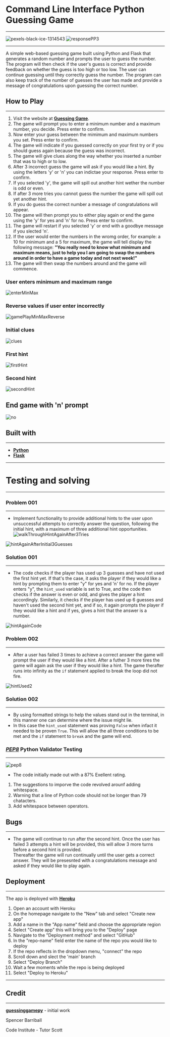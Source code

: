 # Command Line Interface Python Guessing Game
_________________________________________

![pexels-black-ice-1314543](https://user-images.githubusercontent.com/108287233/213469981-2d843716-1d00-455c-a195-46be5c0bf4fa.jpg)
![responsePP3](https://user-images.githubusercontent.com/108287233/213483220-a3ff5669-80d9-4bfe-a626-bec4e7f04295.png)

_______________________________________________

A simple web-based guessing game built using Python and Flask that generates a random number and prompts the user to guess the number. The program will then check if the user's guess is correct and provide feedback on whether the guess is too high or too low. The user can continue guessing until they correctly guess the number. The program can also keep track of the number of guesses the user has made and provide a message of congratulations upon guessing the correct number.

## How to Play
__________________________________
1. Visit the website at **[Guessing Game](https://guessinggamepy.herokuapp.com/)**.
2. The game will prompt you to enter a minimum number and a maximum number, you decide. Press enter to confirm.
3. Now enter your guess between the mimimum and maximum numbers you set. Press enter to confirm.
4. The game will indicate if you guessed correctly on your first try or if you should guess again because the guess was incorrect.
5. The game will give clues along the way whether you inserted a number that was to high or to low.
6. After 3 incorrect guess the game will ask if you would like a hint.  By using the letters 'y' or 'n' you can indictae your response. Press enter to confirm.
7. If you selected 'y', the game will spill out another hint wether the number is odd or even.
8. If after 3 more tries you cannot guess the number the game will spill out yet another hint.
9. If you do guess the correct number a message of congratulations will appear.
10. The game will then prompt you to either play again or end the game using the 'y' for yes and 'n' for no. Press enter to confirm.
11. The game will restart if you selected 'y' or end with a goodbye message if you slected 'n'.
12. If the user would enter the numbers in the wromg order, for example: a 10 for minimum and a 5 for maximum, the game will tell display the following message: **"You really need to know what minimum and maximum means,
                  just to help you I am going to swap the numbers around
                  in order to have a game today and not next week!"**
13. The game will then swap the numbers around and the game will commence. 

### User enters minimum and maximum range
![enterMinMax](https://user-images.githubusercontent.com/108287233/213516858-66ad230b-d0cb-445f-8040-dea5ada98794.png)

### Reverse values if user enter incorrectly
![gamePlayMinMaxReverse](https://user-images.githubusercontent.com/108287233/213515754-51d793a8-6b1c-404f-8a01-fe1504fd9575.png)

### Initial clues
![clues](https://user-images.githubusercontent.com/108287233/213517087-3dbf61a0-211f-418a-845b-bb307f526637.png)


### First hint
![firstHint](https://user-images.githubusercontent.com/108287233/213516118-f7778efe-39b0-4603-b946-67419392577c.png)


### Second hint
![secondHint](https://user-images.githubusercontent.com/108287233/213516448-70660c1e-045d-472e-8725-559469a34d55.png)

## End game with 'n' prompt
![no](https://user-images.githubusercontent.com/108287233/213519501-cdf0b3cc-2ca2-47d9-af49-2f200d85f3be.png)


## Built with
______________________________

- **[Python](https://www.python.org/)**
- **[Flask](https://flask.palletsprojects.com/en/2.2.x/)**
_________________

# Testing and solving
_____________________________

### Problem 001
__________

 * Implement functionality to provide additional hints to the user upon unsuccessful attempts to correctly answer the question, following the initial hint, with a maximum of three additional hint opportunities.
![walkThroughHintAgainAfter3Tries](https://user-images.githubusercontent.com/108287233/213493027-cb18268c-f5d6-4b90-900f-85757d9f8cf4.png)

![hintAgainAfterInitial3Guesses](https://user-images.githubusercontent.com/108287233/213493384-91ef7558-5ad8-47a0-a740-2846ebfa4996.png)


### Solution 001
_____________________________
*  The code checks if the player has used up 3 guesses and have not used the first hint yet. If that's the case, it asks the player if they would like a hint by prompting them to enter "y" for yes and 'n' for no. If the player enters "y", the `hint_used` variable is set to True, and the code then checks if the answer is even or odd, and gives the player a hint accordingly. Similarly, it checks if the player has used up 6 guesses and haven't used the second hint yet, and if so, it again prompts the player if they would like a hint and if yes, gives a hint that the answer is a number.

![hintAgainCode](https://user-images.githubusercontent.com/108287233/213494452-e9836770-4ba5-4468-abc1-9bc75dcbfa15.png)

### Problem 002
_________________________

* After a user has failed 3 times to achieve a correct answer the game will prompt the user if they would like a hint.  After a futher 3 more tires the game will again ask the user if they would like a hint.  The game therafter runs into infinity as the `if` statement applied to break the loop did not fire. 


![hintUsed2](https://user-images.githubusercontent.com/108287233/213497217-136b833d-ba89-4da0-8ee2-fba40658dddf.png)


### Solution 002
__________________

* By using formatted strings to help the values stand out in the terminal, in this manner one can determine where the issue might lie. 
* In this case the `hint_used` statement was proving `False` when infact it needed to be proven `True`.  This will allow the all three conditions to be met and the `if` statement to `break` and the game will end.


### ***[PEP8](https://www.pythonchecker.com/)*** Python Validator Testing
_______________________________
![pep8](https://user-images.githubusercontent.com/108287233/213509983-db4ad1fb-e0db-4410-884f-3ba4e8b9ad28.png)

* The code initially made out with a 87% Exellent rating.
1. The suggestions to imporve the code revolved arounf adding whitespace.
2. Warning that a line of Python code should not be longer than 79 chatacters.
3. Add whitespace between operators.

## Bugs
_______________________________________________
* The game will continue to run after the second hint. 
Once the user has failed 3 attempts a hint will be provided, this will allow 3 more turns before a second hint is provided.  
Thereafter the game will run continually until the user gets a correct answer.  They will be presesnted with a congratulations message and asked if they would like to play again.

## Deployment
___________________________________

The app is deployed with **[Heroku](https://dashboard.heroku.com/apps/guessinggamepy/deploy/github)**

1. Open an account with Heroku
2. On the homepage navigate to the "New" tab and select "Create new app"
3. Add a name in the "App name" field and choose the appropriate region
4. Select "Create app" this will bring you to the "Deploy" page 
5. Navigate to the "Deployment method" and select "GitHub"
6. In the "repo-name" field enter the name of the repo you would like to deploy
7. If the repo reflects in the dropdown menu, "connect" the repo
8. Scroll down and slect the 'main' branch
9. Select "Deploy Branch"
10. Wait a few moments while the repo is being deployed
11. Select "Deploy to Heroku"
________________________________________

## Credit
_____
**[guessinggamepy](https://guessinggamepy.herokuapp.com/)** - initial work

Spencer Barriball

Code Institute - Tutor Scott


















